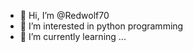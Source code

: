 - 👋 Hi, I’m @Redwolf70
- 👀 I’m interested in python programming
- 🌱 I’m currently learning ...

<!---
Redwolf70/Redwolf70 is a ✨ special ✨ repository because its `README.md` (this file) appears on your GitHub profile.
You can click the Preview link to take a look at your changes.
--->

